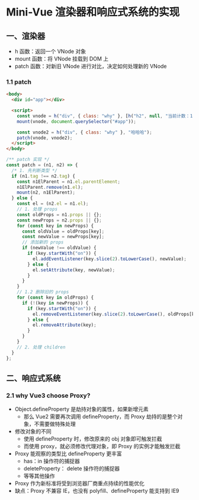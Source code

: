 <!--
 * @Author: your name
 * @Date: 2021-11-14 10:44:07
 * @LastEditTime: 2022-02-23 21:59:27
 * @LastEditors: Please set LastEditors
 * @Description: Mini-Vue 中渲染器和响应式系统的实现
 * @FilePath: \vue3\19-渲染器和响应式系统实现.md
-->

# Mini-Vue 渲染器和响应式系统的实现

## 一、渲染器

- h 函数：返回一个 VNode 对象
- mount 函数：将 VNode 挂载到 DOM 上
- patch 函数：对新旧 VNode 进行对比，决定如何处理新的 VNode

### 1.1 patch

```html
<body>
  <div id="app"></div>

  <script>
    const vnode = h("div", { class: "why" }, [h("h2", null, "当前计数：100")]);
    mount(vnode, document.querySelector("#app"));

    const vnode2 = h("div", { class: "why" }, "哈哈哈");
    patch(vnode, vnode2);
  </script>
</body>
```

```js
/** patch 实现 */
const patch = (n1, n2) => {
  /* 1. 先判断类型 */
  if (n1.tag !== n2.tag) {
    const n1ElParent = n1.el.parentElement;
    n1ElParent.remove(n1.el);
    mount(n2, n1ElParent);
  } else {
    const el = (n2.el = n1.el);
    // 1. 处理 props
    const oldProps = n1.props || {};
    const newProps = n2.props || {};
    for (const key in newProps) {
      const oldValue = oldProps[key];
      const newValue = newProps[key];
      // 添加新的 props
      if (newValue !== oldValue) {
        if (key.startWith("on")) {
          el.addEventListener(key.slice(2).toLowerCase(), newValue);
        } else {
          el.setAttribute(key, newValue);
        }
      }
    }
    // 1.2 删除旧的 props
    for (const key in oldProps) {
      if (!(key in newProps)) {
        if (key.startWith("on")) {
          el.removeEventListener(key.slice(2).toLowerCase(), oldProps[key]);
        } else {
          el.removeAttribute(key);
        }
      }
    }
    // 2. 处理 children
  }
};
```

## 二、响应式系统

### 2.1 why Vue3 choose Proxy?

- Object.defineProperty 是劫持对象的属性，如果新增元素
  - 那么 Vue2 需要再次调用 defineProperty，而 Proxy 劫持的是整个对象，不需要做特殊处理
- 修改对象的不同
  - 使用 defineProperty 时，修改原来的 obj 对象即可触发拦截
  - 而使用 proxy，就必须修改代理对象，即 Proxy 的实例才能触发拦截
- Proxy 能观察的类型比 defineProperty 更丰富
  - has：in 操作符的捕捉器
  - deleteProperty： delete 操作符的捕捉器
  - 等等其他操作
- Proxy 作为新标准将受到浏览器厂商重点持续的性能优化
- 缺点：Proxy 不兼容 IE，也没有 polyfill、defineProperty 能支持到 IE9

